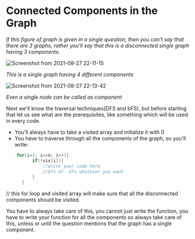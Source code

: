 
 # Connected Components in the Graph
 
 
 *If this figure of graph is given in a single question, then you can't say that there are 3 graphs, rather you'll say that this is a disconnected single graph having 3 components.*
 
 ![Screenshot from 2021-08-27 22-11-15](https://user-images.githubusercontent.com/42698268/131161140-32a6edc0-1030-45d2-8247-eca6eff28ccb.png)

*This is a single graph having 4 different components*
 
 ![Screenshot from 2021-08-27 22-13-42](https://user-images.githubusercontent.com/42698268/131161165-2d38cfb5-aee7-4ea7-b26e-1226333b1a30.png)

*Even a single node can be called as component*
 
 Next we'll know the traversal techniques(DFS and bFS), but before starting that let us see what are the prerequisites, like something which will be used in every code.
 
  * You'll always have to take a visited array and initialize it with 0
  * You have to traverse through all the components of the graph, so you'll write:
 ```cpp
     for(i=1; i<=n; i++){
           if(!vis[i]){
               //write your code here
               //bfs or  dfs whatever you want
           }
       }
  ```
// this for loop and visited array will make sure that all the disconnected components should be visited.
 
 You have to always take care of this, you cannot just write the function, you have to write your function for all the components so always take care of this, unless or until the question mentions that the graph has a single component.
 
 
 
